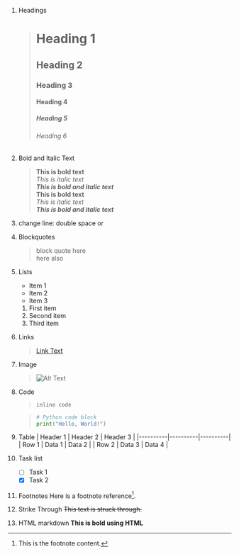1. Headings
    ># Heading 1
    >## Heading 2
    >### Heading 3
    >#### Heading 4
    >##### Heading 5
    >###### Heading 6

2. Bold and Italic Text  
    >**This is bold text**  
    >*This is italic text*  
    >***This is bold and italic text***  
    >__This is bold text__  
    >_This is italic text_  
    >___This is bold and italic text___  

3. change line: double space or <br>

4. Blockquotes
    > block quote here  
    > here also

5. Lists
    * Item 1
    - Item 2
    + Item 3

    1. First item
    2. Second item
    3. Third item

6. Links
    >[Link Text](https://www.example.com)

7. Image
    >![Alt Text](https://www.example.com/image.jpg)

8. Code
    >`inline code`

    >```python
    ># Python code block
    >print("Hello, World!")

9. Table
    | Header 1 | Header 2 | Header 3 |
    |----------|----------|----------|
    | Row 1    | Data 1   | Data 2   |
    | Row 2    | Data 3   | Data 4   |

10. Task list
    - [ ] Task 1
    - [x] Task 2

11. Footnotes
    Here is a footnote reference[^1].

    [^1]: This is the footnote content.

12. Strike Through
    ~~This text is struck through.~~

13. HTML markdown
    <strong>This is bold using HTML</strong>

